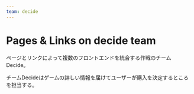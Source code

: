 ```yaml
---
team: decide
---
```


# Pages & Links on decide team

ページとリンクによって複数のフロントエンドを統合する作戦のチームDecide。

チームDecideはゲームの詳しい情報を届けてユーザーが購入を決定するところを担当する。